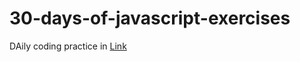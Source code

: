 # 30-days-of-javascript-exercises

DAily coding practice in [Link](https://github.com/Asabeneh/30-Days-Of-JavaScript)
